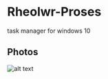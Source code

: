# Rheolwr-Proses
task manager for windows 10
## Photos
![alt text](https://raw.githubusercontent.com/Dunvantkai/Task-Manager-Rheolwr-Proses/main/Photo/Capture.PNG)
